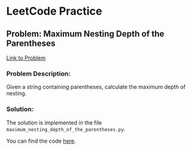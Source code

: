 # LeetCode Practice

## Problem: Maximum Nesting Depth of the Parentheses
[Link to Problem](https://leetcode.com/problems/maximum-nesting-depth-of-the-parentheses/)

### Problem Description:
Given a string containing parentheses, calculate the maximum depth of nesting.

### Solution:
The solution is implemented in the file `maximum_nesting_depth_of_the_parentheses.py`.

You can find the code [here](LeetCode/maximum_nesting_depth_of_the_parentheses.py).
